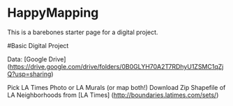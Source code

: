 # HappyMapping
This is a barebones starter page for a digital project. 





#Basic Digital Project

Data:
[Google Drive] (https://drive.google.com/drive/folders/0B0GLYH70A2T7RDhyU1ZSMC1qZjQ?usp=sharing)

Pick LA Times Photo or LA Murals (or map both!)
Download Zip Shapefile of LA Neighborhoods from [LA Times] (http://boundaries.latimes.com/sets/)

